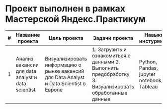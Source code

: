 
# Проект выполнен в рамках Мастерской Яндекс.Практикум  
|#| Название проекта | Цель проекта |Задачи проекта | Навыки и инстурменты | Ссылки |
|-|------------------|--------------|----------------|----------------------------------------|----------|
|1|Анализ вакансии для data analyst и data scientist |Визуализировать информацию о рынке вакансий для Data Analyst и Data Scientist в Европе|1. Загрузить и ознакомиться с данными 2. Выполнить предобработку 3. Визуализировать обработанные данные|Python, Pandas, jupyter notebook, Tableau|[Тетрадь с предобработкой](https://github.com/imnmbr13/PetProjects/blob/main/Linkedin_clear_git.ipynb) [Дашборд в Tableau](https://public.tableau.com/views/LinkedinDashboard_16865479940590/Dashboard1?:language=en-US&publish=yes&:display_count=n&:origin=viz_share_link)|

